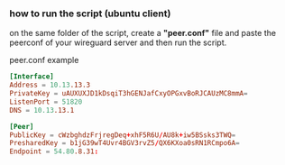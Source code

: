 ### how to run the script (ubuntu client)

on the same folder of the script, create a **"peer.conf"** file and paste the peerconf of your wireguard server and then run the script.

peer.conf example

```conf
[Interface]
Address = 10.13.13.3
PrivateKey = uAUXUXJD1kDsqiT3hGENJafCxyOPGxvBoRJCAUzMC8mmA=
ListenPort = 51820
DNS = 10.13.13.1

[Peer]
PublicKey = cWzbghdzFrjregDeq+xhF5R6U/AU8k+iw5BSsks3TWQ=
PresharedKey = b1jG39wT4Uvr4BGV3rvZ5/QX6KXoa0sRN1RCmpo6A=
Endpoint = 54.80.8.31:
```
